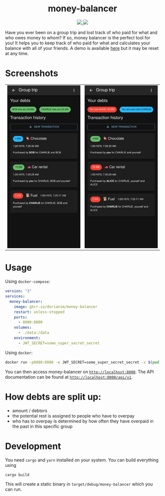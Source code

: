 <h1 align="center">
    money-balancer
</h1>

<p align="center">
  <a href="https://github.com/dorianim/money-balancer/actions/workflows/release.yml">
    <img src="https://github.com/dorianim/money-balancer/actions/workflows/release.yml/badge.svg">
  </a>
  <a href="https://rust-reportcard.xuri.me/badge/github.com/dorianim/money-balancer">
    <img src="https://rust-reportcard.xuri.me/badge/github.com/dorianim/money-balancer">
  </a>
</p>

Have you ever been on a group trip and lost track of who paid for what and who owes money to whom? If so, money balancer is the perfect tool for you! It helps you to keep track of who paid for what and calculates your balance with all of your friends. A demo is available [here](https://money-balancer.gentlemeadow-7beeb17b.northeurope.azurecontainerapps.io/#/login) but it may be reset at any time.

# Screenshots

<table align="center">
  <tr>
    <td align="center">
      <a href=".github/media/screenshot-1.png">
        <img src=".github/media/screenshot-1.png" alt="Screenshot 1" width="500px" />
      </a>
    </td>
    <td align="center">
      <a href=".github/media/screenshot-2.png">
        <img src=".github/media/screenshot-2.png" alt="Screenshot 2" width="500px" />
      </a>
    </td>
  </tr>
</table>

# Usage

Using `docker-compose`:

```yaml
version: "3"
services:
  money-balancer:
    image: ghcr.io/dorianim/money-balancer
    restart: unless-stopped
    ports:
      - 8000:8000
    volumes:
      - ./data:/data
    environment:
      - JWT_SECRET=some_super_secret_secret
```

Using `docker`:

```bash
docker run -p8000:8000 -e JWT_SECRET=some_super_secret_secret -v $(pwd)/data:/data ghcr.io/dorianim/money-balancer
```

You can then access money-balancer on [`http://localhost:8000`](http://localhost:8000). The API documentation can be found at [`http://localhost:8000/api/v1`](http://localhost:8000/api/v1).

# How debts are split up:

- amount / debtors
- the potential rest is assigned to people who have to overpay
- who has to overpay is determined by how often they have overpaid in the past in this specific group

# Development

You need `cargo` and `yarn` installed on your system. You can build everything using

```
cargo build
```

This will create a static binary in `target/debug/money-balancer` which you can run.
